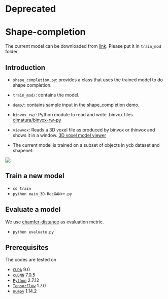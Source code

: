 # Deprecated

# Shape-completion

The current model can be downloaded from [link](https://drive.google.com/file/d/1Kmij09eHVE3ab5s7Vnp-fI-qOCLei4u0/view?usp=sharing). Please put it in `train_mod` folder.

## Introduction
- `shape_completion.py`: provides a class that uses the trained model to do shape completion.
- `train_mod/`: contains the model.
- `demo/`: contains sample input in the shape_completion demo. 
- `binvox_rw/`: Python module to read and write .binvox files. [dimatura/binvox-rw-py](https://github.com/dimatura/binvox-rw-py)
- `viewvox`: Reads a 3D voxel file as produced by binvox or thinvox and shows it in a window. [3D voxel model viewer](http://www.patrickmin.com/viewvox/)

- The current model is trained on a subset of objects in ycb dataset and shapenet:

![](https://github.com/UM-ARM-Lab/Shape-completion/blob/master/train_mod/training_set.png)

## Train a new model
- `cd train`
- `python main_3D-RecGAN++.py`

## Evaluate a model
We use [chamfer-distance](https://github.com/UM-ARM-Lab/Chamfer-Distance-API) as evaluation metric.
- `python evaluate.py`

## Prerequisites
The codes are tested on
- [`CUDA`](https://developer.nvidia.com/cuda-toolkit) 9.0 
- [`cuDNN`](https://developer.nvidia.com/rdp/cudnn-archive) 7.0.5
- [`Python`](https://www.python.org) 2.7.12
- [`TensorFlow`](https://github.com/tensorflow/tensorflow) 1.7.0
- [`numpy`](http://www.numpy.org/) 1.14.2


